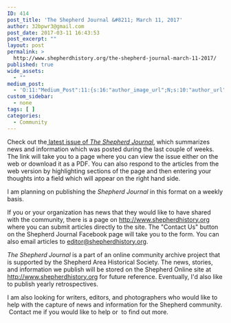 ```yaml
---
ID: 414
post_title: 'The Shepherd Journal &#8211; March 11, 2017'
author: 32bpwr3@gmail.com
post_date: 2017-03-11 16:43:53
post_excerpt: ""
layout: post
permalink: >
  http://www.shepherdhistory.org/the-shepherd-journal-march-11-2017/
published: true
wide_assets:
  - ""
medium_post:
  - 'O:11:"Medium_Post":11:{s:16:"author_image_url";N;s:10:"author_url";N;s:11:"byline_name";N;s:12:"byline_email";N;s:10:"cross_link";N;s:2:"id";N;s:21:"follower_notification";N;s:7:"license";N;s:14:"publication_id";N;s:6:"status";N;s:3:"url";N;}'
custom_sidebar:
  - none
tags: [ ]
categories:
  - Community
---
```

Check out the<a href="https://www.gitbook.com/book/shepherdjrn/dcb-02262017/details"> latest issue of <em>The Shepherd Journal</em></a>, which summarizes news and information which was posted during the last couple of weeks. The link will take you to a page where you can view the issue either on the web or download it as a PDF. You can also respond to the articles from the web version by highlighting sections of the page and then entering your thoughts into a field which will appear on the right hand side.

I am planning on publishing the <em>Shepherd Journal</em> in this format on a weekly basis.

If you or your organization has news that they would like to have shared with the community, there is a page on http://www.shepherdhistory.org where you can submit articles directly to the site. The "Contact Us" button on the Shepherd Journal Facebook page will take you to the form. You can also email articles to <a href="mailto:editor@shepherdhistory.org">editor@shepherdhistory.org</a>.

<em>The Shepherd Journal</em> is a part of an online community archive project that is supported by the Shepherd Area Historical Society. The news, stories, and information we publish will be stored on the Shepherd Online site at <a href="http://www.shepherdhistory.org">http://www.shepherdhistory.org</a> for future reference. Eventually, I'd also like to publish yearly retrospectives.

I am also looking for writers, editors, and photographers who would like to help with the capture of news and information for the Shepherd community.  Contact me if you would like to help or  to find out more.